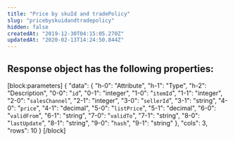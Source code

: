 ```yaml
---
title: "Price by skuId and tradePolicy"
slug: "pricebyskuidandtradepolicy"
hidden: false
createdAt: "2019-12-30T04:15:05.270Z"
updatedAt: "2020-02-13T14:24:50.844Z"
---
```

## Response object has the following properties:
[block:parameters]
{
  "data": {
    "h-0": "Attribute",
    "h-1": "Type",
    "h-2": "Description",
    "0-0": "`id`",
    "0-1": "integer",
    "1-0": "`itemId`",
    "1-1": "integer",
    "2-0": "`salesChannel`",
    "2-1": "integer",
    "3-0": "`sellerId`",
    "3-1": "string",
    "4-0": "`price`",
    "4-1": "decimal",
    "5-0": "`listPrice`",
    "5-1": "decimal",
    "6-0": "`validFrom`",
    "6-1": "string",
    "7-0": "`validTo`",
    "7-1": "string",
    "8-0": "`lastUpdate`",
    "8-1": "string",
    "9-0": "`hash`",
    "9-1": "string"
  },
  "cols": 3,
  "rows": 10
}
[/block]